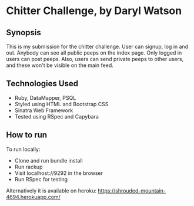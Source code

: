 Chitter Challenge, by Daryl Watson
=======================

## Synopsis

This is my submission for the chitter challenge. User can signup, log in and out. Anybody can see all public peeps on the index page. Only logged in users can post peeps. Also, users can send private peeps to other users, and these won't be visible on the main feed.

## Technologies Used

- Ruby, DataMapper, PSQL
- Styled using HTML and Bootstrap CSS
- Sinatra Web Framework
- Tested using RSpec and Capybara

## How to run

To run locally:
  * Clone and run bundle install
  * Run rackup
  * Visit localhost://9292 in the browser
  * Run RSpec for testing

Alternatively it is available on heroku:
  https://shrouded-mountain-4694.herokuapp.com/